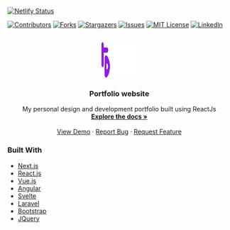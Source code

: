 
[![Netlify Status](https://api.netlify.com/api/v1/badges/99eb9cc7-dc96-4f11-9f58-ebf75ef4aa24/deploy-status)](https://app.netlify.com/sites/tomcythomas/deploys)
<div id="top"></div>
<!--
*** Thanks for checking out the Best-README-Template. If you have a suggestion
*** that would make this better, please fork the repo and create a pull request
*** or simply open an issue with the tag "enhancement".
*** Don't forget to give the project a star!
*** Thanks again! Now go create something AMAZING! :D
-->



<!-- PROJECT SHIELDS -->
<!--
*** I'm using markdown "reference style" links for readability.
*** Reference links are enclosed in brackets [ ] instead of parentheses ( ).
*** See the bottom of this document for the declaration of the reference variables
*** for contributors-url, forks-url, etc. This is an optional, concise syntax you may use.
*** https://www.markdownguide.org/basic-syntax/#reference-style-links
-->
[![Contributors][contributors-shield]][contributors-url]
[![Forks][forks-shield]][forks-url]
[![Stargazers][stars-shield]][stars-url]
[![Issues][issues-shield]][issues-url]
[![MIT License][license-shield]][license-url]
[![LinkedIn][linkedin-shield]][linkedin-url]



<!-- PROJECT LOGO -->
<br />
<div align="center">
  <a href="https://github.com/TomcyT/react-portfolio">
    <img src="src/assets/Logo.png" alt="Logo" width="80" height="80">
  </a>

<h3 align="center">Portfolio website</h3>

  <p align="center">
    My personal design and development portfolio built using ReactJs
    <br />
    <a href="https://github.com/TomcyT/react-portfolio"><strong>Explore the docs »</strong></a>
    <br />
    <br />
    <a href="https://github.com/TomcyT/react-portfolio">View Demo</a>
    ·
    <a href="https://github.com/TomcyT/react-portfolio/issues">Report Bug</a>
    ·
    <a href="https://github.com/TomcyT/react-portfolio/issues">Request Feature</a>
  </p>
</div>

### Built With

* [Next.js](https://nextjs.org/)
* [React.js](https://reactjs.org/)
* [Vue.js](https://vuejs.org/)
* [Angular](https://angular.io/)
* [Svelte](https://svelte.dev/)
* [Laravel](https://laravel.com)
* [Bootstrap](https://getbootstrap.com)
* [JQuery](https://jquery.com)


<!-- MARKDOWN LINKS & IMAGES -->
<!-- https://www.markdownguide.org/basic-syntax/#reference-style-links -->
[contributors-shield]: https://img.shields.io/github/contributors/github_username/react-portfolio.svg?style=for-the-badge
[contributors-url]: https://github.com/github_username/react-portfolio/graphs/contributors
[forks-shield]: https://img.shields.io/github/forks/github_username/react-portfolio.svg?style=for-the-badge
[forks-url]: https://github.com/github_username/react-portfolio/network/members
[stars-shield]: https://img.shields.io/github/stars/github_username/react-portfolio.svg?style=for-the-badge
[stars-url]: https://github.com/github_username/react-portfolio/stargazers
[issues-shield]: https://img.shields.io/github/issues/github_username/react-portfolio.svg?style=for-the-badge
[issues-url]: https://github.com/github_username/react-portfolio/issues
[license-shield]: https://img.shields.io/github/license/github_username/react-portfolio.svg?style=for-the-badge
[license-url]: https://github.com/github_username/react-portfolio/blob/master/LICENSE.txt
[linkedin-shield]: https://img.shields.io/badge/-LinkedIn-black.svg?style=for-the-badge&logo=linkedin&colorB=555
[linkedin-url]: https://linkedin.com/in/linkedin_username
[product-screenshot]: images/screenshot.png
